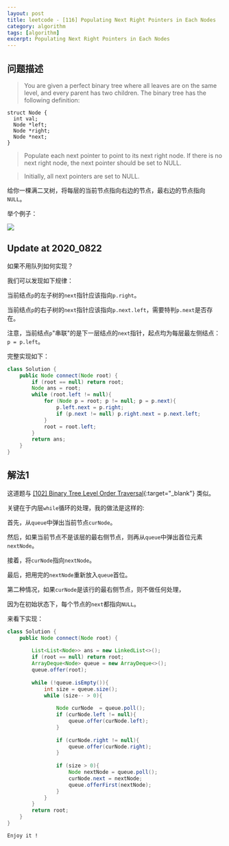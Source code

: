```yaml
---
layout: post
title: leetcode - [116] Populating Next Right Pointers in Each Nodes
category: algorithm
tags: [algorithm]
excerpt: Populating Next Right Pointers in Each Nodes
---
```


## 问题描述  

> You are given a perfect binary tree where all leaves are on the same level, and every parent has two children. The binary tree has the following definition:  

```
struct Node {
  int val;
  Node *left;
  Node *right;
  Node *next;
}
```

> Populate each next pointer to point to its next right node. If there is no next right node, the next pointer should be set to NULL.  

> Initially, all next pointers are set to NULL.  


给你一棵满二叉树，将每层的当前节点指向右边的节点，最右边的节点指向`NULL`。  


举个例子：  


![](https://yyc-images.oss-cn-beijing.aliyuncs.com/leetcode_116_demo.png)  


## Update at 2020_0822  

如果不用队列如何实现？  

我们可以发现如下规律：  

当前结点`p`的左子树的`next`指针应该指向`p.right`。  

当前结点`p`的右子树的`next`指针应该指向`p.next.left`，需要特判`p.next`是否存在。  

注意，当前结点`p`"串联"的是下一层结点的`next`指针，起点均为每层最左侧结点： `p = p.left`。  

完整实现如下：  

``` java
class Solution {
    public Node connect(Node root) {
        if (root == null) return root;
        Node ans = root;
        while (root.left != null){
            for (Node p = root; p != null; p = p.next){
                p.left.next = p.right;
                if (p.next != null) p.right.next = p.next.left;
            }
            root = root.left;
        }
        return ans;
    }
}
```


## 解法1  

这道题与 [[102] Binary Tree Level Order Traversal](http://yaoyichen.cn/algorithm/2020/04/03/leetcode-102.html){:target="_blank"} 类似。  


关键在于内层`while`循环的处理，我的做法是这样的:  

首先，从`queue`中弹出当前节点`curNode`。  

然后，如果当前节点不是该层的最右侧节点，则再从`queue`中弹出首位元素`nextNode`。  

接着，将`curNode`指向`nextNode`。  

最后，把用完的`nextNode`重新放入`queue`首位。  

第二种情况，如果`curNode`是该行的最右侧节点，则不做任何处理，  

因为在初始状态下，每个节点的`next`都指向`NULL`。  



来看下实现：  


``` java
class Solution {
    public Node connect(Node root) {
        
        List<List<Node>> ans = new LinkedList<>();
        if (root == null) return root;
        ArrayDeque<Node> queue = new ArrayDeque<>();
        queue.offer(root);
        
        while (!queue.isEmpty()){
            int size = queue.size();
            while (size-- > 0){
                
                Node curNode  = queue.poll();                
                if (curNode.left != null){
                    queue.offer(curNode.left);
                }
                
                if (curNode.right != null){
                    queue.offer(curNode.right);
                }
                
                if (size > 0){
                    Node nextNode = queue.poll();
                    curNode.next = nextNode;
                    queue.offerFirst(nextNode);
                }
            }
        }
        return root;
    }
}
```

`Enjoy it ! `